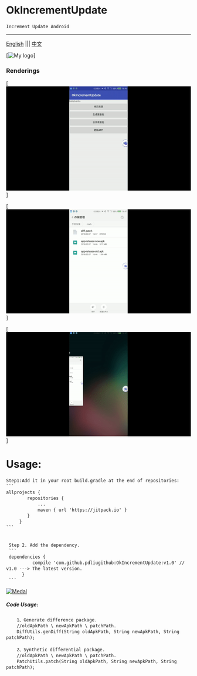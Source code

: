 # OkIncrementUpdate
    Increment Update Android

***

[English](/README.md)  |||  [中文](/README_ZH.md)

[![My logo](https://avatars2.githubusercontent.com/u/18112904?s=400&u=0c9b3829937d677b3aaaf2783747fadbfaf1c33d&v=4)]

### Renderings

[![Generate difference package.](/gifs/gif_30.gif)]

[![Synthetic differential package](/gifs/gif_50.gif)]

[![Update app](/gifs/gif_end.gif)]

# Usage:

    Step1:Add it in your root build.gradle at the end of repositories:
    ```
    allprojects {
         	repositories {
         		...
         		maven { url 'https://jitpack.io' }
         	}
         }
    ```


     Step 2. Add the dependency.
     ```
     dependencies {
          	  compile 'com.github.pdliugithub:OkIncrementUpdate:v1.0' // v1.0 ---> The latest version.
          }
     ```

[![Medal](https://jitpack.io/v/pdliugithub/OkIncrementUpdate.svg)](https://jitpack.io/#pdliugithub/OkIncrementUpdate)


##### Code Usage:
        1、Generate difference package.
        //oldApkPath \ newApkPath \ patchPath.
        DiffUtils.genDiff(String oldApkPath, String newApkPath, String patchPath);

        2、Synthetic differential package.
        //oldApkPath \ newApkPath \ patchPath.
        PatchUtils.patch(String oldApkPath, String newApkPath, String patchPath);

